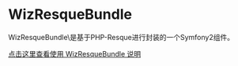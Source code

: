 # WizResqueBundle

WizResqueBundle\是基于PHP-Resque进行封装的一个Symfony2组件。

[点击这里查看使用 WizResqueBundle 说明](http://blog.wilead.com/p/wiz-resque-bundle-document.html)
